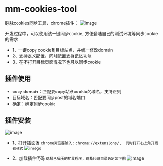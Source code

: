 # mm-cookies-tool
脉脉cookies同步工具，chrome插件：
![image](https://user-images.githubusercontent.com/16263427/136769702-4d926c87-d5f5-429c-a9d5-670908a127f9.png)

开发过程中，可以使用该一键同步cookie, 方便登陆自己的测试环境等同步cookie的需求
- 1、一键copy cookie到目标站点，并统一修改domain 
- 2、支持定义配置，同时配置支持记忆功能
- 3、在不打开目标页面情况下也可以同步cookie

## 插件使用
- copy domain：匹配要copy站点cookie的域名，支持正则
- 目标域名：匹配要同步post的域名端口
- 确定：确定同步cookie

## 插件安装
![image](https://user-images.githubusercontent.com/16263427/136767769-9bb798fd-2e5e-42c2-80f4-069916d64afd.png)
- 1、打开插面板
``` chrome浏览器输入：chrome://extensions/,  同时打开右上角开发者模式 ```
![image](https://user-images.githubusercontent.com/16263427/136768552-277193e1-5034-4797-8759-d50c2251a1f2.png)

- 2、加载插件代码
``` 选择已解压的扩展程序，选择代码目录确定如下图 ``` 
![image](https://user-images.githubusercontent.com/16263427/136768675-82f9a4fd-b7bd-48d9-9c50-2c28c1783a08.png)
